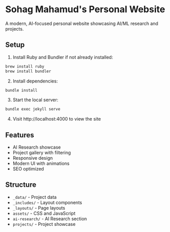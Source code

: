 # Sohag Mahamud's Personal Website

A modern, AI-focused personal website showcasing AI/ML research and projects.

## Setup

1. Install Ruby and Bundler if not already installed:
```bash
brew install ruby
brew install bundler
```

2. Install dependencies:
```bash
bundle install
```

3. Start the local server:
```bash
bundle exec jekyll serve
```

4. Visit http://localhost:4000 to view the site

## Features

- AI Research showcase
- Project gallery with filtering
- Responsive design
- Modern UI with animations
- SEO optimized

## Structure

- `_data/` - Project data
- `_includes/` - Layout components
- `_layouts/` - Page layouts
- `assets/` - CSS and JavaScript
- `ai-research/` - AI Research section
- `projects/` - Project showcase
